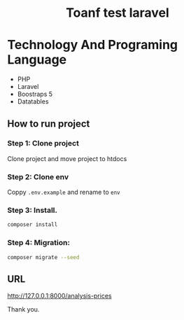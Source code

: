 <h1 align="center"> Toanf test laravel </h1>

# Technology And Programing Language
-   PHP
-   Laravel
-   Boostraps 5
-   Datatables

## How to run project

### Step 1: Clone project
Clone project and move project to htdocs

### Step 2: Clone env
Coppy ```.env.example``` and rename to ```env```

### Step 3: Install.
```bash
composer install
```
### Step 4: Migration:
```bash
composer migrate --seed
```

## URL
<a href="http://127.0.0.1:8000/analysis-prices">http://127.0.0.1:8000/analysis-prices</a>

Thank you.

